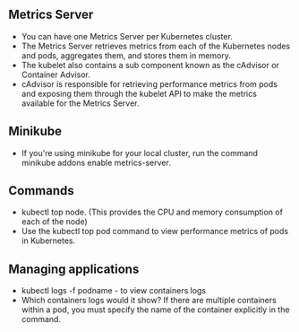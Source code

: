 ## Metrics Server

- You can have one Metrics Server per Kubernetes cluster.
- The Metrics Server retrieves metrics from each of the Kubernetes nodes and pods, aggregates them, and stores them in memory.
- The kubelet also contains a sub component known as the cAdvisor or Container Advisor.
- cAdvisor is responsible for retrieving performance metrics from pods and exposing them through the kubelet API to make the metrics available for the Metrics Server.


## Minikube
- If you're using minikube for your local cluster, run the command minikube addons enable metrics-server.

## Commands
- kubectl top node. (This provides the CPU and memory consumption of each of the node)
- Use the kubectl top pod command to view performance metrics of pods in Kubernetes.


## Managing applications
- kubectl logs -f podname - to view containers logs
- Which containers logs would it show? If there are multiple containers within a pod, you must specify the name of the container explicitly in the command.
